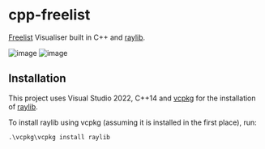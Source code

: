 # cpp-freelist
 
[Freelist](https://en.wikipedia.org/wiki/Free_list) Visualiser built in C++ and [raylib](https://github.com/raysan5/raylib).

![image](https://github.com/user-attachments/assets/d0df4998-512e-40cc-a4cf-67386e6a0a9e)
![image](https://github.com/user-attachments/assets/9359f584-28aa-4f1c-8f36-1a3b05ae1d9d)

## Installation

This project uses Visual Studio 2022, C++14 and [vcpkg](https://github.com/microsoft/vcpkg) for the installation of [raylib](https://github.com/raysan5/raylib).

To install raylib using vcpkg (assuming it is installed in the first place), run:
```
.\vcpkg\vcpkg install raylib
```
